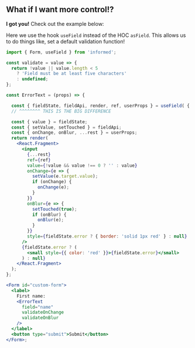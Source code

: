 ## What if I want more control!? 

**I got you!** Check out the example below:

Here we use the hook `useField` instead of the HOC `asField`. This allows us to do things like,
set a default validation function!

<!-- STORY -->

<!-- IDFK Strange issue where i need this commnet or code formatting is messed up -->

```jsx
import { Form, useField } from 'informed';

const validate = value => {
  return !value || value.length < 5
    ? 'Field must be at least five characters'
    : undefined;
};

const ErrorText = (props) => {

  const { fieldState, fieldApi, render, ref, userProps } = useField( { ...props, validate });
  // ^^^^^^^^ THIS IS THE BIG DIFFERENCE 

  const { value } = fieldState;
  const { setValue, setTouched } = fieldApi;
  const { onChange, onBlur, ...rest } = userProps;
  return render(
    <React.Fragment>
      <input
        {...rest}
        ref={ref}
        value={!value && value !== 0 ? '' : value}
        onChange={e => {
          setValue(e.target.value);
          if (onChange) {
            onChange(e);
          }
        }}
        onBlur={e => {
          setTouched(true);
          if (onBlur) {
            onBlur(e);
          }
        }}
        style={fieldState.error ? { border: 'solid 1px red' } : null}
      />
      {fieldState.error ? (
        <small style={{ color: 'red' }}>{fieldState.error}</small>
      ) : null}
    </React.Fragment>
  );
};

<Form id="custom-form">
  <label>
    First name:
    <ErrorText
      field="name"
      validateOnChange
      validateOnBlur
    />
  </label>
  <button type="submit">Submit</button>
</Form>;
```
